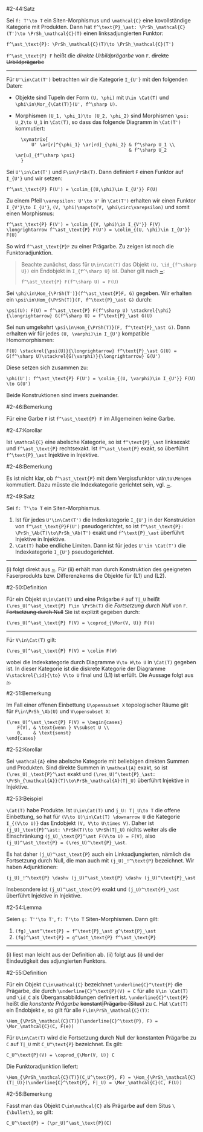 #2-44:Satz

Sei `f: T'\to T` ein Siten-Morphismus und `\mathcal{C}` eine kovollständige Kategorie mit Produkten. Dann hat `f^\text{P}_\ast: \PrSh_\mathcal{C}(T')\to \PrSh_\mathcal{C}(T)` einen linksadjungierten Funktor:

    f^\ast_\text{P}: \PrSh_\mathcal{C}(T)\to \PrSh_\mathcal{C}(T')

`f^\ast_\text{P} F` heißt die *direkte Urbildprägarbe* von `F`. ~~direkte Urbildprägarbe~~

---

Für `U'\in\Cat(T')` betrachten wir die Kategorie `I_{U'}` mit den folgenden Daten:

* Objekte sind Tupeln der Form `(U, \phi)` mit `U\in \Cat(T)` und `\phi\in\Mor_{\Cat(T)}(U', f^\sharp U)`.
* Morphismen `(U_1, \phi_1)\to (U_2, \phi_2)` sind Morphismen `\psi: U_2\to U_1` in `\Cat(T)`, so dass das folgende Diagramm in `\Cat(T')` kommutiert:

        \xymatrix{
            U' \ar[r]^{\phi_1} \ar[rd]_{\phi_2} & f^\sharp U_1 \\
                                                & f^\sharp U_2 \ar[u]_{f^\sharp \psi}
        }

Sei `U'\in\Cat(T')` und `F\in\PrSh(T)`. Dann definiert `F` einen Funktor auf `I_{U'}` und wir setzen:

    f^\ast_\text{P} F(U') = \colim_{(U,\phi)\in I_{U'}} F(U)

Zu einem Pfeil `\varepsilon: U'\to V'` in `\Cat(T')` erhalten wir einen Funktor `I_{V'}\to I_{U'}`, `(V, \phi)\mapsto(V, \phi\circ\varepsilon)` und somit einen Morphismus:

    f^\ast_\text{P} F(V') = \colim_{(V, \phi)\in I_{V'}} F(V) \longrightarrow f^\ast_\text{P} F(U') = \colim_{(U, \phi)\in I_{U'}} F(U)

So wird `f^\ast_\text{P}F` zu einer Prägarbe. Zu zeigen ist noch die Funktoradjunktion.

> Beachte zunächst, dass für `U\in\Cat(T)` das Objekt `(U, \id_{f^\sharp U})` ein Endobjekt in `I_{f^\sharp U}` ist. Daher gilt nach [~](#2-40):
>
>     f^\ast_\text{P} F(f^\sharp U) = F(U)

Sei `\phi\in\Hom_{\PrSh(T')}(f^\ast_\text{P}F, G)` gegeben. Wir erhalten ein `\psi\in\Hom_{\PrSh(T)}(F, f^\text{P}_\ast G)` durch:

    \psi(U): F(U) = f^\ast_\text{P} F(f^\sharp U) \stackrel{\phi}{\longrightarrow} G(f^\sharp U) = f^\text{P}_\ast G(U)

Sei nun umgekehrt `\psi\in\Hom_{\PrSh(T)}(F, f^\text{P}_\ast G)`. Dann erhalten wir für jedes `(U, \varphi)\in I_{U'}` kompatible Homomorphismen:

    F(U) \stackrel{\psi(U)}{\longrightarrow} f^\text{P}_\ast G(U) = G(f^\sharp U)\stackrel{G(\varphi)}{\longrightarrow} G(U')

Diese setzen sich zusammen zu:

    \phi(U'): f^\ast_\text{P} F(U') = \colim_{(U, \varphi)\in I_{U'}} F(U) \to G(U')

Beide Konstruktionen sind invers zueinander.

#2-46:Bemerkung

Für eine Garbe `F` ist `f^\ast_\text{P} F` im Allgemeinen keine Garbe.

#2-47:Korollar

Ist `\mathcal{C}` eine abelsche Kategorie, so ist `f^\text{P}_\ast` linksexakt und `f^\ast_\text{P}` rechtsexakt. Ist `f^\ast_\text{P}` exakt, so überführt `f^\text{P}_\ast` Injektive in Injektive.

#2-48:Bemerkung

Es ist nicht klar, ob `f^\ast_\text{P}` mit dem Vergissfunktor `\Ab\to\Mengen` kommutiert. Dazu müsste die Indexkategorie gerichtet sein, vgl. [~](#2-41).

#2-49:Satz

Sei `f: T'\to T` ein Siten-Morphismus.

1. Ist für jedes `U'\in\Cat(T')` die Indexkategorie `I_{U'}` in der Konstruktion von `f^\ast_\text{P}F(U')` pseudogerichtet, so ist `f^\ast_\text{P}: \PrSh_\Ab(T)\to\PrSh_\Ab(T')` exakt und `f^\text{P}_\ast` überführt Injektive in Injektive.
2. `\Cat(T)` habe endliche Limiten. Dann ist für jedes `U'\in \Cat(T')` die Indexkategorie `I_{U'}` pseudogerichtet.

---

(i) folgt direkt aus [~](#2-42). Für (ii) erhält man durch Konstruktion des geeigneten Faserprodukts bzw. Differenzkerns die Objekte für (L1) und (L2).

#2-50:Definition

Für ein Objekt `U\in\Cat(T)` und eine Prägarbe `F` auf `T|_U` heißt `(\res_U)^\ast_\text{P} F\in \PrSh(T)` die *Fortsetzung durch Null* von `F`. ~~Fortsetzung durch Null~~ Sie ist explizit gegeben durch:

    (\res_U)^\ast_\text{P} F(V) = \coprod_{\Mor(V, U)} F(V)

---

Für `V\in\Cat(T)` gilt:

    (\res_U)^\ast_\text{P} F(V) = \colim F(W)

wobei die Indexkategorie durch Diagramme `V\to W\to U` in `\Cat(T)` gegeben ist. In dieser Kategorie ist die diskrete Kategorie der Diagramme `V\stackrel{\id}{\to} V\to U` final und (L1) ist erfüllt. Die Aussage folgt aus [~](#2-40).

#2-51:Bemerkung

Im Fall einer offenen Einbettung `U\opensubset X` topologischer Räume gilt für `F\in\PrSh_\Ab(U)` und `V\opensubset X`:

    (\res_U)^\ast_\text{P} F(V) = \begin{cases}
        F(V), & \text{wenn } V\subset U \\
        0,    & \text{sonst}
    \end{cases}

#2-52:Korollar

Sei `\mathcal{A}` eine abelsche Kategorie mit beliebigen direkten Summen und Produkten. Sind direkte Summen in `\mathcal{A}` exakt, so ist `(\res_U)_\text{P}^\ast` exakt und `(\res_U)^\text{P}_\ast: \PrSh_{\mathcal{A}}(T)\to\PrSh_\mathcal{A}(T|_U)` überführt Injektive in Injektive.

#2-53:Beispiel

`\Cat(T)` habe Produkte. Ist `U\in\Cat(T)` und `j_U: T|_U\to T` die offene Einbettung, so hat für `(V\to U)\in\Cat(T) \downarrow U` die Kategorie `I_{(V\to U)}` das Endobjekt `(V, V\to U\times V)`. Daher ist `(j_U)_\text{P}^\ast: \PrSh(T)\to \PrSh(T|_U)` nichts weiter als die Einschränkung `(j_U)_\text{P}^\ast F(V\to U) = F(V)`, also `(j_U)^\ast_\text{P} = (\res_U)^\text{P}_\ast`.

Es hat daher `(j_U)^\ast_\text{P}` auch ein Linksadjungierten, nämlich die Fortsetzung durch Null, die man auch mit `(j_U)_!^\text{P}` bezeichnet. Wir haben Adjunktionen:

    (j_U)_!^\text{P} \dashv (j_U)^\ast_\text{P} \dashv (j_U)^\text{P}_\ast

Insbesondere ist `(j_U)^\ast_\text{P}` exakt und `(j_U)^\text{P}_\ast` überführt Injektive in Injektive.

#2-54:Lemma

Seien `g: T''\to T'`, `f: T'\to T` Siten-Morphismen. Dann gilt:

1. `(fg)_\ast^\text{P} = f^\text{P}_\ast g^\text{P}_\ast`
2. `(fg)^\ast_\text{P} = g^\ast_\text{P} f^\ast_\text{P}`

---

(i) liest man leicht aus der Definition ab. (ii) folgt aus (i) und der Eindeutigkeit des adjungierten Funktors.

#2-55:Definition

Für ein Objekt `C\in\mathcal{C}` bezeichnet `\underline{C}^\text{P}` die Prägarbe, die durch `\underline{C}^\text{P}(V) = C` für alle `V\in \Cat(T)` und `\id_C` als Übergansabbildungen definiert ist. `\underline{C}^\text{P}` heißt die *konstante Prägarbe* ~~konstant|Prägarbe (Situs)~~ zu `C`. Hat `\Cat(T)` ein Endobjekt `e`, so gilt für alle `F\in\PrSh_\mathcal{C}(T)`:

    \Hom_{\PrSh_\mathcal{C}(T)}(\underline{C}^\text{P}, F) = \Mor_\mathcal{C}(C, F(e))

Für `U\in\Cat(T)` wird die Fortsetzung durch Null der konstanten Prägarbe zu `C` auf `T|_U` mit `C_U^\text{P}` bezeichnet. Es gilt:

    C_U^\text{P}(V) = \coprod_{\Mor(V, U)} C

Die Funktoradjunktion liefert:

    \Hom_{\PrSh_\mathcal{C}(T)}(C_U^\text{P}, F) = \Hom_{\PrSh_\mathcal{C}(T|_U)}(\underline{C}^\text{P}, F|_U) = \Mor_\mathcal{C}(C, F(U))

#2-56:Bemerkung

Fasst man das Objekt `C\in\mathcal{C}` als Prägarbe auf dem Situs `\{\bullet\}`, so gilt:

    C_U^\text{P} = (\pr_U)^\ast_\text{P}(C)
